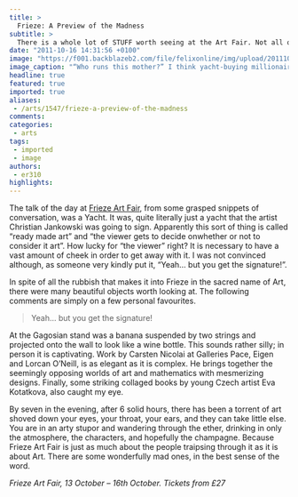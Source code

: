 ```yaml
---
title: >
  Frieze: A Preview of the Madness
subtitle: >
  There is a whole lot of STUFF worth seeing at the Art Fair. Not all of it is Art
date: "2011-10-16 14:31:56 +0100"
image: "https://f001.backblazeb2.com/file/felixonline/img/upload/201110161531-felix-friezey.jpg"
image_caption: "“Who runs this mother?” I think yacht-buying millionaires might..."
headline: true
featured: true
imported: true
aliases:
 - /arts/1547/frieze-a-preview-of-the-madness
comments:
categories:
 - arts
tags:
 - imported
 - image
authors:
 - er310
highlights:
---
```


The talk of the day at [Frieze Art Fair](http://www.friezeartfair.com/), from some grasped snippets of conversation, was a Yacht. It was, quite literally just a yacht that the artist Christian Jankowski was going to sign. Apparently this sort of thing is called “ready made art” and “the viewer gets to decide onwhether or not to consider it art”. How lucky for “the viewer” right? It is necessary to have a vast amount of cheek in order to get away with it. I was not convinced although, as someone very kindly put it, “Yeah… but you get the signature!”.

In spite of all the rubbish that makes it into Frieze in the sacred name of Art, there were many beautiful objects worth looking at. The following comments are simply on a few personal favourites.

> Yeah... but you get the signature!

At the Gagosian stand was a banana suspended by two strings and projected onto the wall to look like a wine bottle. This sounds rather silly; in person it is captivating. Work by Carsten Nicolai at Galleries Pace, Eigen and Lorcan O’Neill, is as elegant as it is complex. He brings together the seemingly opposing worlds of art and mathematics with mesmerizing designs. Finally, some striking collaged books by young Czech artist Eva Kotatkova, also caught my eye.

By seven in the evening, after 6 solid hours, there has been a torrent of art shoved down your eyes, your throat, your ears, and they can take little else. You are in an arty stupor and wandering through the ether, drinking in only the atmosphere, the characters, and hopefully the champagne. Because Frieze Art Fair is just as much about the people traipsing through it as it is about Art. There are some wonderfully mad ones, in the best sense of the word.

_Frieze Art Fair, 13 October – 16th October. Tickets from £27_
